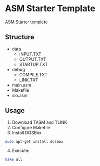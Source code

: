 # ASM Starter Template
ASM Starter templete
## Structure
- data
  - INPUT.TXT
  - OUTPUT.TXT
  - STARTUP.TXT
- debug
  - COMPILE.TXT
  - LINK.TXT
- main.asm
- Makefile
- sio.asm
## Usage
1. Download TASM and TLINK
2. Configure Makefile
3. Install DOSBox
```bash
sudo apt-get install dosbox
```
4. Execute:
```bash
make all
```
